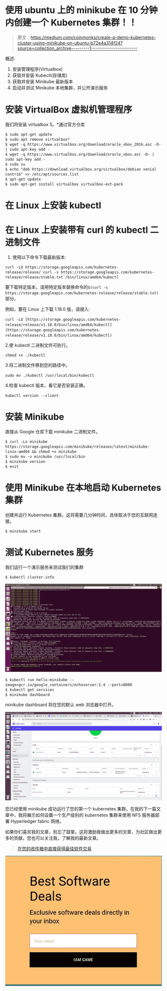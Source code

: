 # 使用 ubuntu 上的 minikube 在 10 分钟内创建一个 Kubernetes 集群！！

> 原文：<https://medium.com/coinmonks/create-a-demo-kubernetes-cluster-using-minikube-on-ubuntu-b72e4a314f24?source=collection_archive---------1----------------------->

概述:

1.  安装管理程序(Virtualbox)
2.  获取并安装 Kubectl(存储库)
3.  获取并安装 Minikube 最新版本
4.  启动并测试 Minikube 本地集群，并公开演示服务

# 安装 VirtualBox 虚拟机管理程序

我们将安装 virtualbox 5。*通过官方仓库

```
$ sudo apt-get update
$ sudo apt remove virtualbox*
$ wget -q https://www.virtualbox.org/download/oracle_vbox_2016.asc -O- | sudo apt-key add -
$ wget -q https://www.virtualbox.org/download/oracle_vbox.asc -O- | sudo apt-key add -
$ sudo su
$ echo "deb https://download.virtualbox.org/virtualbox/debian xenial contrib" >> /etc/apt/sources.list
$ apt-get update
$ sudo apt-get install virtualbox virtualbox-ext-pack
```

# 在 Linux 上安装 kubectl

# 在 Linux 上安装带有 curl 的 kubectl 二进制文件

1.  使用以下命令下载最新版本:

```
curl -LO https://storage.googleapis.com/kubernetes-release/release/`curl -s https://storage.googleapis.com/kubernetes-release/release/stable.txt`/bin/linux/amd64/kubectl
```

要下载特定版本，请用特定版本替换命令的`$(curl -s https://storage.googleapis.com/kubernetes-release/release/stable.txt)`部分。

例如，要在 Linux 上下载 1.18.0 版，请键入:

`curl -LO [https://storage.googleapis.com/kubernetes-release/release/v1.18.0/bin/linux/amd64/kubectl](https://storage.googleapis.com/kubernetes-release/release/v1.18.0/bin/linux/amd64/kubectl)`

2.使 kubectl 二进制文件可执行。

```
chmod +x ./kubectl
```

3.将二进制文件移到您的路径中。

`sudo mv ./kubectl /usr/local/bin/kubectl`

4.检查 kubectl 版本，看它是否安装正确。

`kubectl version --client`

# 安装 Minikube

直接从 Google 仓库下载 minikube 二进制文件。

```
$ curl -Lo minikube https://storage.googleapis.com/minikube/releases/latest/minikube-linux-amd64 && chmod +x minikube
$ sudo mv -v minikube /usr/local/bin
$ minikube version
$ exit 
```

# 使用 Minikube 在本地启动 Kubernetes 集群

创建并运行 Kubernetes 集群。这将需要几分钟时间，具体取决于您的互联网连接。

```
$ minikube start
```

# 测试 Kubernetes 服务

我们运行一个演示服务来测试我们的集群

```
$ kubectl cluster-info
```

![](img/caa173ddb65fa72ee8e90a4f3323caa3.png)

```
$ kubectl run hello-minikube --image=gcr.io/google_containers/echoserver:1.4 --port=8080
$ kubectl get services
$ minikube dashboard 
```

minikube dashboard 将在您的默认 web 浏览器中打开。

![](img/e10d05ccf5f5b9475008b0894bf2fff4.png)

您已经使用 minikube 成功运行了您的第一个 kubernetes 集群。在我的下一篇文章中，我将展示如何设置一个生产级别的 kubernetes 集群来使用 NFS 服务器部署 Hyperledger fabric 网络。

如果你们喜欢我的文章，别忘了鼓掌。这将激励我做出更多的文章，为社区做出更多的贡献。您也可以关注我，了解我的最新文章。

> [在您的收件箱中直接获得最佳软件交易](https://coincodecap.com?utm_source=coinmonks)

[![](img/160ce73bd06d46c2250251e7d5969f9d.png)](https://coincodecap.com?utm_source=coinmonks)